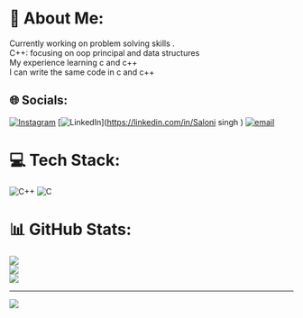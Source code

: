 # 💫 About Me:
Currently working on problem solving skills .<br>C++: focusing on oop principal and data structures <br>My experience learning c and c++<br>I can write the same code in c and c++


## 🌐 Socials:
[![Instagram](https://img.shields.io/badge/Instagram-%23E4405F.svg?logo=Instagram&logoColor=white)](https://instagram.com/Salon_i695) [![LinkedIn](https://img.shields.io/badge/LinkedIn-%230077B5.svg?logo=linkedin&logoColor=white)](https://linkedin.com/in/Saloni singh ) [![email](https://img.shields.io/badge/Email-D14836?logo=gmail&logoColor=white)](mailto:salini1abc@gmail.com) 

# 💻 Tech Stack:
![C++](https://img.shields.io/badge/c++-%2300599C.svg?style=for-the-badge&logo=c%2B%2B&logoColor=white) ![C](https://img.shields.io/badge/c-%2300599C.svg?style=for-the-badge&logo=c&logoColor=white)
# 📊 GitHub Stats:
![](https://github-readme-stats.vercel.app/api?username=Saloni-sys&theme=dark&hide_border=false&include_all_commits=false&count_private=false)<br/>
![](https://nirzak-streak-stats.vercel.app/?user=Saloni-sys&theme=dark&hide_border=false)<br/>
![](https://github-readme-stats.vercel.app/api/top-langs/?username=Saloni-sys&theme=dark&hide_border=false&include_all_commits=false&count_private=false&layout=compact)

---
[![](https://visitcount.itsvg.in/api?id=Saloni-sys&icon=0&color=0)](https://visitcount.itsvg.in)

<!-- Proudly created with GPRM ( https://gprm.itsvg.in ) -->
